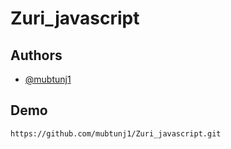 
# Zuri_javascript


## Authors

- [@mubtunj1](https://www.github.com/mubtunj1)


## Demo

```https://github.com/mubtunj1/Zuri_javascript.git```
